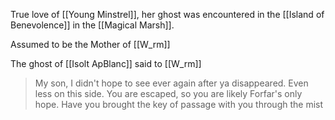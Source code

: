 True love of [[Young Minstrel]], her ghost was encountered in the [[Island of Benevolence]] in the [[Magical Marsh]].

Assumed to be the Mother of [[W_rm]]

The ghost of [[Isolt ApBlanc]] said to [[W_rm]]
> My son, I didn't hope to see ever again after ya disappeared. Even less on this side. You are escaped, so you are likely Forfar's only hope. Have you brought the key of passage with you through the mist

